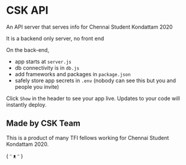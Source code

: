 # CSK API

An API server that serves info for Chennai Student Kondattam 2020

It is a backend only server, no front end

On the back-end,

- app starts at `server.js`
- db connectivity is in `db.js`
- add frameworks and packages in `package.json`
- safely store app secrets in `.env` (nobody can see this but you and people you invite)

Click `Show` in the header to see your app live. Updates to your code will instantly deploy.

## Made by CSK Team

This is a product of many TFI fellows working for Chennai Student Kondattam 2020.

( ᵔ ᴥ ᵔ )
